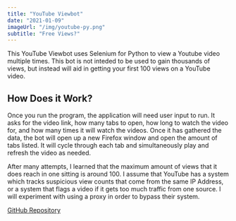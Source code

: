 ```yaml
---
title: "YouTube Viewbot"
date: "2021-01-09"
imageUrl: "/img/youtube-py.png"
subtitle: "Free Views?"
---
```


This YouTube Viewbot uses Selenium for Python to view a Youtube video multiple times. This bot is not inteded to be used to gain thousands of views, but instead will aid in getting your first 100 views on a YouTube video.

## How Does it Work?

Once you run the program, the application will need user input to run. It asks for the video link, how many tabs to open, how long to watch the video for, and how many times it will watch the videos. Once it has gathered the data, the bot will open up a new Firefox window and open the amount of tabs listed. It will cycle through each tab and simultaneously play and refresh the video as needed.

After many attempts, I learned that the maximum amount of views that it does reach in one sitting is around 100. I assume that YouTube has a system which tracks suspicious view counts that come from the same IP Address, or a system that flags a video if it gets too much traffic from one source. I will experiment with using a proxy in order to bypass their system.

[GitHub Repository](https://github.com/gavintranquilino/YouTube-view-bot) 
